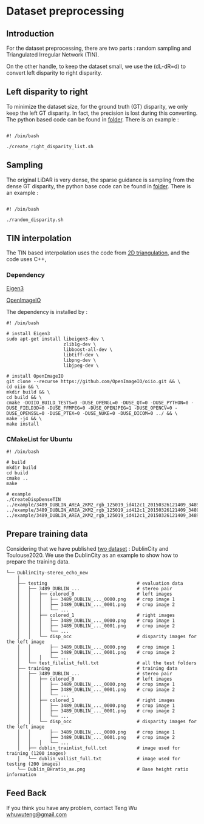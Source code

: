 # Dataset preprocessing

## Introduction

For the dataset preprocessing, there are two parts : random sampling and Triangulated Irregular Network (TIN).

On the other handle, to keep the dataset small, we use the (dL-dR=d) to convert left disparity to right disparity.

## Left disparity to right

To minimize the dataset size,  for the ground truth (GT) disparity, we only keep the left GT disparity. In fact, the precision is lost during this converting. The python based code can be found in [folder](Left_right_disparity). There is an example :

```

#! /bin/bash

./create_right_disparity_list.sh

```

## Sampling

The original LiDAR is very dense, the sparse guidance is sampling from the dense GT disparity, the python base code can be found in [folder](Random_sampling). There is an example :

```

#! /bin/bash

./random_disparity.sh

```

## TIN interpolation

The TIN based interpolation uses the code from [2D triangulation](https://www.cs.cmu.edu/~quake/triangle.html), and the code uses C++, 

### Dependency

[Eigen3](https://eigen.tuxfamily.org/index.php?title=Main_Page)

[OpenImageIO](https://sites.google.com/site/openimageio/home) 

The dependency is installed by :

``` shell
#! /bin/bash

# install Eigen3
sudo apt-get install libeigen3-dev \
                     zlib1g-dev \
                     libboost-all-dev \
                     libtiff-dev \
                     libpng-dev \
                     libjpeg-dev \
                     
# install OpenImageIO
git clone --recurse https://github.com/OpenImageIO/oiio.git && \
cd oiio && \
mkdir build && \
cd build && \
cmake -DOIIO_BUILD_TESTS=0 -DUSE_OPENGL=0 -DUSE_QT=0 -DUSE_PYTHON=0 -DUSE_FIELD3D=0 -DUSE_FFMPEG=0 -DUSE_OPENJPEG=1 -DUSE_OPENCV=0 -DUSE_OPENSSL=0 -DUSE_PTEX=0 -DUSE_NUKE=0 -DUSE_DICOM=0 ../ && \
make -j4 && \
make install
```


### CMakeList for Ubuntu

``` shell
#! /bin/bash

# build
mkdir build
cd build
cmake ..
make

# example
./CreateDispDenseTIN ../example/3489_DUBLIN_AREA_2KM2_rgb_125019_id412c1_20150326121409_3489_DUBLIN_AREA_2KM2_rgb_128080_id728c1_20150326151319_0004_left_01.png  ../example/3489_DUBLIN_AREA_2KM2_rgb_125019_id412c1_20150326121409_3489_DUBLIN_AREA_2KM2_rgb_128080_id728c1_20150326151319_0004_left_01_tin.png ../example/3489_DUBLIN_AREA_2KM2_rgb_125019_id412c1_20150326121409_3489_DUBLIN_AREA_2KM2_rgb_128080_id728c1_20150326151319_0004_left_01_conf.png
```

## Prepare training data

Considering that we have published [two dataset](https://zenodo.org/record/8200023) :  DublinCity and Toulouse2020. We use the DublinCity as an example to show how to prepare the training data.

````
└── DublinCity-stereo_echo_new
    │
    ├── testing                   				# evaluation data
    │   ├── 3489_DUBLIN_...          			# stereo pair
    │   │   ├── colored_0						# left images
    │	│   │   ├── 3489_DUBLIN_..._0000.png	# crop image 1
    │	│   │   ├── 3489_DUBLIN_..._0001.png	# crop image 2
    │	│   │   └── ...
    │   │   ├── colored_1						# right images
    │	│   │   ├── 3489_DUBLIN_..._0000.png	# crop image 1
    │	│   │   ├── 3489_DUBLIN_..._0001.png	# crop image 2
    │	│   │   └── ...
    │   │   └── disp_occ						# disparity images for the left image
    │	│       ├── 3489_DUBLIN_..._0000.png	# crop image 1
    │	│       ├── 3489_DUBLIN_..._0001.png	# crop image 2
    │	│   │   └── ...
    │   └── test_filelist_full.txt    			# all the test folders
    ├── training                   				# training data
    │   ├── 3489_DUBLIN_...          			# stereo pair
    │   │   ├── colored_0						# left images
    │	│   │   ├── 3489_DUBLIN_..._0000.png	# crop image 1
    │	│   │   ├── 3489_DUBLIN_..._0001.png	# crop image 2
    │	│   │   └── ...
    │   │   ├── colored_1						# right images
    │	│   │   ├── 3489_DUBLIN_..._0000.png	# crop image 1
    │	│   │   ├── 3489_DUBLIN_..._0001.png	# crop image 2
    │	│   │   └── ...
    │   │   └── disp_occ						# disparity images for the left image
    │	│       ├── 3489_DUBLIN_..._0000.png	# crop image 1 
    │	│       ├── 3489_DUBLIN_..._0001.png	# crop image 2
    │	│   │   └── ...
    │   ├── dublin_trainlist_full.txt   		# image used for training (1200 images)
    │   └── dublin_vallist_full.txt    			# image used for testing (200 images)
    └── Dublin_BHratio_ax.png     				# Base height ratio information
````

## Feed Back

If you think you have any problem, contact Teng Wu <whuwuteng@gmail.com>

